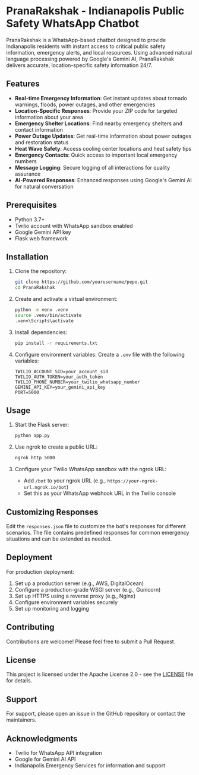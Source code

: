 # PranaRakshak - Indianapolis Public Safety WhatsApp Chatbot

PranaRakshak is a WhatsApp-based chatbot designed to provide Indianapolis residents with instant access to critical public safety information, emergency alerts, and local resources. Using advanced natural language processing powered by Google's Gemini AI, PranaRakshak delivers accurate, location-specific safety information 24/7.

## Features

- **Real-time Emergency Information**: Get instant updates about tornado warnings, floods, power outages, and other emergencies
- **Location-Specific Responses**: Provide your ZIP code for targeted information about your area
- **Emergency Shelter Locations**: Find nearby emergency shelters and contact information
- **Power Outage Updates**: Get real-time information about power outages and restoration status
- **Heat Wave Safety**: Access cooling center locations and heat safety tips
- **Emergency Contacts**: Quick access to important local emergency numbers
- **Message Logging**: Secure logging of all interactions for quality assurance
- **AI-Powered Responses**: Enhanced responses using Google's Gemini AI for natural conversation

## Prerequisites

- Python 3.7+
- Twilio account with WhatsApp sandbox enabled
- Google Gemini API key
- Flask web framework

## Installation

1. Clone the repository:
   ```bash
   git clone https://github.com/yourusername/pepo.git
   cd PranaRakshak
   ```

2. Create and activate a virtual environment:
   ```bash
   python -m venv .venv
   source .venv/bin/activate  
   .venv\Scripts\activate    
   ```

3. Install dependencies:
   ```bash
   pip install -r requirements.txt
   ```

4. Configure environment variables:
   Create a `.env` file with the following variables:
   ```env
   TWILIO_ACCOUNT_SID=your_account_sid
   TWILIO_AUTH_TOKEN=your_auth_token
   TWILIO_PHONE_NUMBER=your_twilio_whatsapp_number
   GEMINI_API_KEY=your_gemini_api_key
   PORT=5000
   ```

## Usage

1. Start the Flask server:
   ```bash
   python app.py
   ```

2. Use ngrok to create a public URL:
   ```bash
   ngrok http 5000
   ```

3. Configure your Twilio WhatsApp sandbox with the ngrok URL:
   - Add `/bot` to your ngrok URL (e.g., `https://your-ngrok-url.ngrok.io/bot`)
   - Set this as your WhatsApp webhook URL in the Twilio console

## Customizing Responses

Edit the `responses.json` file to customize the bot's responses for different scenarios. The file contains predefined responses for common emergency situations and can be extended as needed.

## Deployment

For production deployment:

1. Set up a production server (e.g., AWS, DigitalOcean)
2. Configure a production-grade WSGI server (e.g., Gunicorn)
3. Set up HTTPS using a reverse proxy (e.g., Nginx)
4. Configure environment variables securely
5. Set up monitoring and logging

## Contributing

Contributions are welcome! Please feel free to submit a Pull Request.

## License

This project is licensed under the Apache License 2.0 - see the [LICENSE](LICENSE) file for details.

## Support

For support, please open an issue in the GitHub repository or contact the maintainers.

## Acknowledgments

- Twilio for WhatsApp API integration
- Google for Gemini AI API
- Indianapolis Emergency Services for information and support
